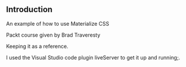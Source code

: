 ## Introduction

An example of how to use Materialize CSS

Packt course given by Brad Traveresty

Keeping it as a reference.

I used the Visual Studio code plugin liveServer to get it up and running;.
